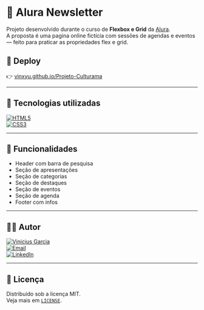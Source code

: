 # 🔔 Alura Newsletter

Projeto desenvolvido durante o curso de **Flexbox e Grid** da [Alura](https://www.alura.com.br/).  
A proposta é uma pagina online fictícia com sessões de agendas e eventos — feito para praticar as propriedades flex e grid.

## 🔗 Deploy

👉 [vinxyu.github.io/Projeto-Culturama](https://vinxyu.github.io/Projeto-Culturama/)

---

## 🧰 Tecnologias utilizadas

[![HTML5](https://img.shields.io/badge/HTML5-E34F26?style=for-the-badge&logo=html5&logoColor=white)]()  
[![CSS3](https://img.shields.io/badge/CSS3-1572B6?style=for-the-badge&logo=css3&logoColor=white)]()  

---

## 🚀 Funcionalidades
 
- Header com barra de pesquisa
- Seção de apresentações
- Seção de categorias
- Seção de destaques
- Seção de eventos
- Seção de agenda
- Footer com infos

---

## 👨‍💻 Autor

[![Vinicius Garcia](https://img.shields.io/badge/Autor-Vinicius%20Garcia-0D1117?style=for-the-badge&logo=github&logoColor=white)](https://github.com/vinxyu)  
[![Email](https://img.shields.io/badge/E--mail-aalvesviniciusgarcia.s@gmail.com-D14836?style=for-the-badge&logo=gmail&logoColor=white)](mailto:aalvesviniciusgarcia.s@gmail.com)    
[![LinkedIn](https://img.shields.io/badge/LinkedIn-0077B5?style=for-the-badge&logo=linkedin&logoColor=white)](https://www.linkedin.com/in/vinxyu/)

---

## 📄 Licença

Distribuído sob a licença MIT.  
Veja mais em [`LICENSE`](./LICENSE).
